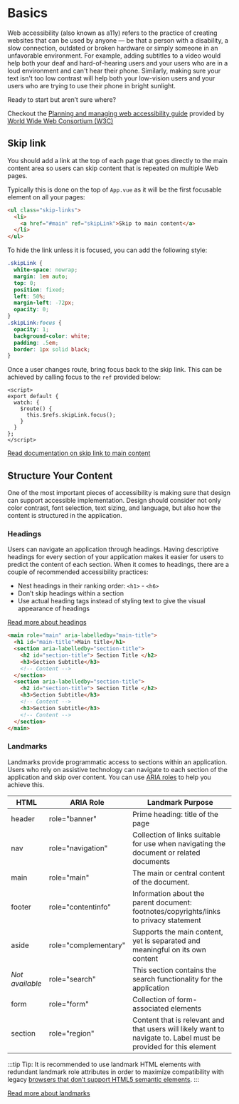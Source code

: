 # Basics

Web accessibility (also known as a11y) refers to the practice of creating websites that can be used by anyone — be that a person with a disability, a slow connection, outdated or broken hardware or simply someone in an unfavorable environment. For example, adding subtitles to a video would help both your deaf and hard-of-hearing users and your users who are in a loud environment and can't hear their phone. Similarly, making sure your text isn't too low contrast will help both your low-vision users and your users who are trying to use their phone in bright sunlight.

Ready to start but aren’t sure where?

Checkout the [Planning and managing web accessibility guide](https://www.w3.org/WAI/planning-and-managing/) provided by [World Wide Web Consortium (W3C)](https://www.w3.org/)

## Skip link

You should add a link at the top of each page that goes directly to the main content area so users can skip content that is repeated on multiple Web pages.

Typically this is done on the top of `App.vue` as it will be the first focusable element on all your pages:

``` html
<ul class="skip-links">
  <li>
    <a href="#main" ref="skipLink">Skip to main content</a>
  </li>
</ul>
```

To hide the link unless it is focused, you can add the following style:

``` css
.skipLink {
  white-space: nowrap;
  margin: 1em auto;
  top: 0;
  position: fixed;
  left: 50%;
  margin-left: -72px;
  opacity: 0;
}
.skipLink:focus {
  opacity: 1;
  background-color: white;
  padding: .5em;
  border: 1px solid black;
}
```

Once a user changes route, bring focus back to the skip link. This can be achieved by calling focus to the `ref` provided below:

``` vue
<script>
export default {
  watch: {
    $route() {
      this.$refs.skipLink.focus();
    }
  }
};
</script>
```

<common-codepen-snippet title="Skip to Main" slug="VwepxJa" :height="350" tab="js,result" :team="false" user="mlama007" name="Maria" theme="light" :preview="false" :editable="false" />

[Read documentation on skip link to main content](https://www.w3.org/WAI/WCAG21/Techniques/general/G1.html)

## Structure Your Content

One of the most important pieces of accessibility is making sure that design can support accessible implementation. Design should consider not only color contrast, font selection, text sizing, and language, but also how the content is structured in the application.

### Headings

Users can navigate an application through headings. Having descriptive headings for every section of your application makes it easier for users to predict the content of each section. When it comes to headings, there are a couple of recommended accessibility practices:

- Nest headings in their ranking order: `<h1>` - `<h6>`
- Don’t skip headings within a section
- Use actual heading tags instead of styling text to give the visual appearance of headings

[Read more about headings](https://www.w3.org/TR/UNDERSTANDING-WCAG20/navigation-mechanisms-descriptive.html)

```html
<main role="main" aria-labelledby="main-title">
  <h1 id="main-title">Main title</h1>
  <section aria-labelledby="section-title">
    <h2 id="section-title"> Section Title </h2>
    <h3>Section Subtitle</h3>
    <!-- Content -->
  </section>
  <section aria-labelledby="section-title">
    <h2 id="section-title"> Section Title </h2>
    <h3>Section Subtitle</h3>
    <!-- Content -->
    <h3>Section Subtitle</h3>
    <!-- Content -->
  </section>
</main>
```

### Landmarks

Landmarks provide programmatic access to sections within an application. Users who rely on assistive technology can navigate to each section of the application and skip over content. You can use [ARIA roles](https://developer.mozilla.org/en-US/docs/Web/Accessibility/ARIA/Roles) to help you achieve this.

| HTML            | ARIA Role                                                         | Landmark Purpose                                                                       |
| --------------- | ----------------------------------------------------------------- | -------------------------------------------------------------------------------------- |
| header          | role="banner"                                                     | Prime heading: title of the page                                                       |
| nav             | role="navigation"                                                 | Collection of links suitable for use when navigating the document or related documents |
| main            | role="main"                                                       | The main or central content of the document.                                           |
| footer          | role="contentinfo"                                                | Information about the parent document: footnotes/copyrights/links to privacy statement |
| aside           | role="complementary"                                              | Supports the main content, yet is separated and meaningful on its own content            |
| _Not available_ | role="search"                                                     | This section contains the search functionality for the application                     |
| form            | role="form"                                                       | Collection of form-associated elements                                                 |
| section         | role="region"  | Content that is relevant and that users will likely want to navigate to. Label must be provided for this element                |

:::tip Tip:
It is recommended to use landmark HTML elements with redundant landmark role attributes in order to maximize compatibility with legacy [browsers that don’t support HTML5 semantic elements](https://caniuse.com/#feat=html5semantic).
:::

[Read more about landmarks](https://www.w3.org/TR/wai-aria-1.2/#landmark_roles)
